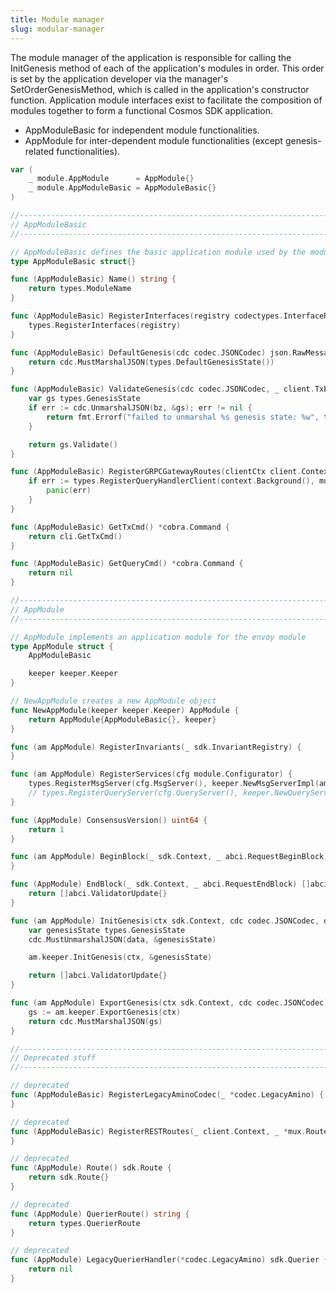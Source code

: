 ```yaml
---
title: Module manager
slug: modular-manager
---
```


The module manager of the application is responsible for calling the InitGenesis method of each of the application's modules in order. This order is set by the application developer via the manager's SetOrderGenesisMethod, which is called in the application's constructor function. Application module interfaces exist to facilitate the composition of modules together to form a functional Cosmos SDK application.

-   AppModuleBasic for independent module functionalities.
-   AppModule for inter-dependent module functionalities (except genesis-related functionalities).

```Go
var (
	_ module.AppModule      = AppModule{}
	_ module.AppModuleBasic = AppModuleBasic{}
)
```

```Go
//------------------------------------------------------------------------------
// AppModuleBasic
//------------------------------------------------------------------------------

// AppModuleBasic defines the basic application module used by the module
type AppModuleBasic struct{}

func (AppModuleBasic) Name() string {
	return types.ModuleName
}

func (AppModuleBasic) RegisterInterfaces(registry codectypes.InterfaceRegistry) {
	types.RegisterInterfaces(registry)
}

func (AppModuleBasic) DefaultGenesis(cdc codec.JSONCodec) json.RawMessage {
	return cdc.MustMarshalJSON(types.DefaultGenesisState())
}

func (AppModuleBasic) ValidateGenesis(cdc codec.JSONCodec, _ client.TxEncodingConfig, bz json.RawMessage) error {
	var gs types.GenesisState
	if err := cdc.UnmarshalJSON(bz, &gs); err != nil {
		return fmt.Errorf("failed to unmarshal %s genesis state: %w", types.ModuleName, err)
	}

	return gs.Validate()
}

func (AppModuleBasic) RegisterGRPCGatewayRoutes(clientCtx client.Context, mux *runtime.ServeMux) {
	if err := types.RegisterQueryHandlerClient(context.Background(), mux, types.NewQueryClient(clientCtx)); err != nil {
		panic(err)
	}
}

func (AppModuleBasic) GetTxCmd() *cobra.Command {
	return cli.GetTxCmd()
}

func (AppModuleBasic) GetQueryCmd() *cobra.Command {
	return nil
}
```

```Go
//------------------------------------------------------------------------------
// AppModule
//------------------------------------------------------------------------------

// AppModule implements an application module for the envoy module
type AppModule struct {
	AppModuleBasic

	keeper keeper.Keeper
}

// NewAppModule creates a new AppModule object
func NewAppModule(keeper keeper.Keeper) AppModule {
	return AppModule{AppModuleBasic{}, keeper}
}

func (am AppModule) RegisterInvariants(_ sdk.InvariantRegistry) {
}

func (am AppModule) RegisterServices(cfg module.Configurator) {
	types.RegisterMsgServer(cfg.MsgServer(), keeper.NewMsgServerImpl(am.keeper))
	// types.RegisterQueryServer(cfg.QueryServer(), keeper.NewQueryServerImpl(am.keeper))
}

func (AppModule) ConsensusVersion() uint64 {
	return 1
}

func (am AppModule) BeginBlock(_ sdk.Context, _ abci.RequestBeginBlock) {
}

func (AppModule) EndBlock(_ sdk.Context, _ abci.RequestEndBlock) []abci.ValidatorUpdate {
	return []abci.ValidatorUpdate{}
}

func (am AppModule) InitGenesis(ctx sdk.Context, cdc codec.JSONCodec, data json.RawMessage) []abci.ValidatorUpdate {
	var genesisState types.GenesisState
	cdc.MustUnmarshalJSON(data, &genesisState)

	am.keeper.InitGenesis(ctx, &genesisState)

	return []abci.ValidatorUpdate{}
}

func (am AppModule) ExportGenesis(ctx sdk.Context, cdc codec.JSONCodec) json.RawMessage {
	gs := am.keeper.ExportGenesis(ctx)
	return cdc.MustMarshalJSON(gs)
}
```

```Go
//------------------------------------------------------------------------------
// Deprecated stuff
//------------------------------------------------------------------------------

// deprecated
func (AppModuleBasic) RegisterLegacyAminoCodec(_ *codec.LegacyAmino) {
}

// deprecated
func (AppModuleBasic) RegisterRESTRoutes(_ client.Context, _ *mux.Router) {
}

// deprecated
func (AppModule) Route() sdk.Route {
	return sdk.Route{}
}

// deprecated
func (AppModule) QuerierRoute() string {
	return types.QuerierRoute
}

// deprecated
func (AppModule) LegacyQuerierHandler(*codec.LegacyAmino) sdk.Querier {
	return nil
}
```

